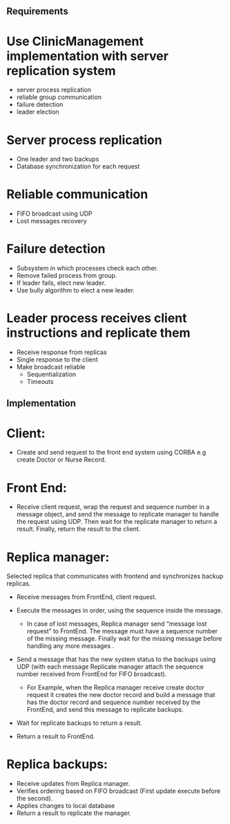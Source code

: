 ## Requirements
 
# Use ClinicManagement implementation with server replication system
  * server process replication
  * reliable group communication
  * failure detection
  * leader election

# Server process replication
* One leader and two backups
* Database synchronization for each request

# Reliable communication
* FIFO broadcast using UDP
* Lost messages recovery
	
#  Failure detection
* Subsystem in which processes check each other.
* Remove failed process from group.
* If leader fails, elect new leader.
* Use bully algorithm to elect a new leader.

# Leader process receives client instructions and replicate them
* Receive response from replicas
* Single response to the client
* Make broadcast reliable
  * Sequentialization
  * Timeouts


## Implementation 
# Client:
* Create and send request to the front end system using CORBA e.g create Doctor or Nurse Record.
# Front End:
* Receive client request, wrap the request and sequence number  in a message object, and send the message to replicate manager to handle the request using UDP. Then wait for the replicate manager to return a result. Finally, return the result to the client.
# Replica manager:
Selected replica that communicates with frontend and synchronizes backup replicas.
* Receive messages from FrontEnd, client request.

* Execute the messages in order, using the sequence inside the message. 
  * In case of lost messages, Replica manager send “message lost request” to FrontEnd. The message must have a sequence number of the missing message. Finally wait for the missing message before handling any more messages .   

* Send a message that has the new system status to the backups using UDP (with each message Replicate manager attach the     	sequence number received from FrontEnd for FIFO broadcast).
  * For Example, when the  Replica manager receive create doctor request it creates the new doctor record and build a message that has the doctor record and sequence number received by the FrontEnd, and send this message to replicate backups. 
* Wait for replicate backups to return a result.
* Return a result to FrontEnd.
 
# Replica backups:
* Receive updates from Replica manager.
* Verifies ordering based on FIFO broadcast (First update execute before the second).
* Applies changes to local database
* Return a result to replicate the manager.
